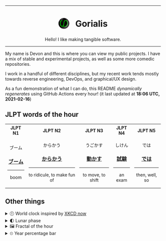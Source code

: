 ***

<h1 align="center">
<sub>
    <img src="readme/resources/avatar.png" height="36">
</sub>
&nbsp;
Gorialis
</h1>
<p align="center">
Hello! I like making tangible software.
</p>

***

My name is Devon and this is where you can view my public projects. I have a mix of stable and experimental projects, as well as some more comedic repositories.

I work in a handful of different disciplines, but my recent work tends mostly towards reverse engineering, DevOps, and graphical/UX design.

As a fun demonstration of what I can do, this README *dynamically regenerates* using GitHub Actions every hour! (it last updated at **18:06 UTC, 2021-02-16**)

<h2>JLPT words of the hour</h2>
<table>
    <tr>
        <th>JLPT N1</th>
        <th>JLPT N2</th>
        <th>JLPT N3</th>
        <th>JLPT N4</th>
        <th>JLPT N5</th>
    </tr>
    <tr>
        <td>
            <p align="center">ブーム</p>
            <h3 align="center"><b><a href="https://jisho.org/search/%E3%83%96%E3%83%BC%E3%83%A0">ブーム</a></b></h3>
            <hr>
            <p align="center">boom</p>
        </td>
        <td>
            <p align="center">からかう</p>
            <h3 align="center"><b><a href="https://jisho.org/search/%E3%81%8B%E3%82%89%E3%81%8B%E3%81%86">からかう</a></b></h3>
            <hr>
            <p align="center">to ridicule,<wbr> to make fun of</p>
        </td>
        <td>
            <p align="center">うごかす</p>
            <h3 align="center"><b><a href="https://jisho.org/search/%E5%8B%95%E3%81%8B%E3%81%99">動かす</a></b></h3>
            <hr>
            <p align="center">to move,<wbr> to shift</p>
        </td>
        <td>
            <p align="center">しけん</p>
            <h3 align="center"><b><a href="https://jisho.org/search/%E8%A9%A6%E9%A8%93">試験</a></b></h3>
            <hr>
            <p align="center">an exam</p>
        </td>
        <td>
            <p align="center">では</p>
            <h3 align="center"><b><a href="https://jisho.org/search/%E3%81%A7%E3%81%AF">では</a></b></h3>
            <hr>
            <p align="center">then,<wbr> well,<wbr> so</p>
        </td>
    </tr>
</table>

<h2>Other things</h2>
<details>
<summary>🕕  World clock inspired by <a href="https://xkcd.com/now">XKCD now</a></summary>

> <img src="generated/now.png" width="512">

</details>
<details>
<summary>🌓 Lunar phase</summary>

The moon is approximately 19.02% through its phase (First Quarter).

</details>
<details>
<summary>&#x1f5bc; Fractal of the hour</summary>

> <img src="generated/fractal.png" width="512">

</details>
<details>
<summary>&#x23f2; Year percentage bar</summary>
<pre><code>2021 [██▁▁▁▁▁▁▁▁▁▁▁▁▁▁▁▁▁▁] 12.81%</code></pre>
</details>
